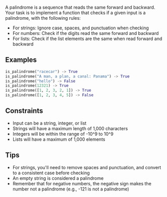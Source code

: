 A palindrome is a sequence that reads the same forward and backward. Your task is to implement a function that checks if a given input is a palindrome, with the following rules:

- For strings: Ignore case, spaces, and punctuation when checking
- For numbers: Check if the digits read the same forward and backward
- For lists: Check if the list elements are the same when read forward and backward

## Examples

```python
is_palindrome("racecar") -> True
is_palindrome("A man, a plan, a canal: Panama") -> True
is_palindrome("hello") -> False
is_palindrome(12321) -> True
is_palindrome([1, 2, 3, 2, 1]) -> True
is_palindrome([1, 2, 3, 4, 5]) -> False
```

## Constraints

- Input can be a string, integer, or list
- Strings will have a maximum length of 1,000 characters
- Integers will be within the range of -10^9 to 10^9
- Lists will have a maximum of 1,000 elements

## Tips

- For strings, you'll need to remove spaces and punctuation, and convert to a consistent case before checking
- An empty string is considered a palindrome
- Remember that for negative numbers, the negative sign makes the number not a palindrome (e.g., -121 is not a palindrome)
